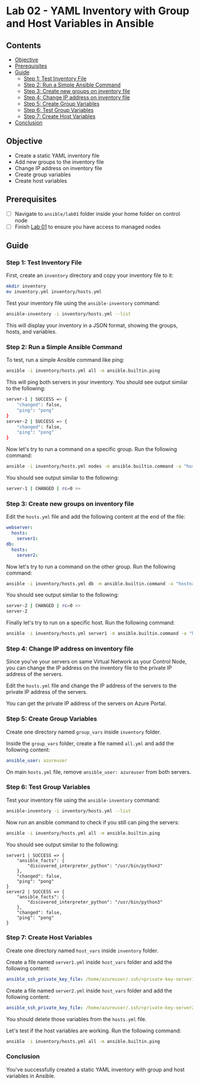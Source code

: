 # Lab 02 - YAML Inventory with Group and Host Variables in Ansible

## Contents

- [Objective](#objective)
- [Prerequisites](#prerequisites)
- [Guide](#guide)
  - [Step 1: Test Inventory File](#step-1-test-inventory-file)
  - [Step 2: Run a Simple Ansible Command](#step-2-run-a-simple-ansible-command)
  - [Step 3: Create new groups on inventory file](#step-3-create-new-groups-on-inventory-file)
  - [Step 4: Change IP address on inventory file](#step-4-change-ip-address-on-inventory-file)
  - [Step 5: Create Group Variables](#step-5-create-group-variables)
  - [Step 6: Test Group Variables](#step-6-test-group-variables)
  - [Step 7: Create Host Variables](#step-7-create-host-variables)
- [Conclusion](#conclusion)

## Objective

- Create a static YAML inventory file
- Add new groups to the inventory file
- Change IP address on inventory file
- Create group variables
- Create host variables

## Prerequisites

- [ ] Navigate to `ansible/lab01` folder inside your home folder on control node
- [ ] Finish [Lab 01](lab01.md) to ensure you have access to managed nodes

## Guide

### Step 1: Test Inventory File

First, create an `inventory` directory and copy your inventory file to it:

```bash
mkdir inventory
mv inventory.yml inventory/hosts.yml
```

Test your inventory file using the `ansible-inventory` command:

```bash
ansible-inventory -i inventory/hosts.yml --list
```

This will display your inventory in a JSON format, showing the groups, hosts, and variables.

### Step 2: Run a Simple Ansible Command

To test, run a simple Ansible command like ping:

```bash
ansible -i inventory/hosts.yml all -m ansible.builtin.ping
```

This will ping both servers in your inventory. You should see output similar to the following:

```bash
server-1 | SUCCESS => {
    "changed": false,
    "ping": "pong"
}
server-2 | SUCCESS => {
    "changed": false,
    "ping": "pong"
}
```

Now let's try to run a command on a specific group. Run the following command:

```bash
ansible -i inventory/hosts.yml nodes -m ansible.builtin.command -a "hostname"
```

You should see output similar to the following:

```bash
server-1 | CHANGED | rc=0 >>
```

### Step 3: Create new groups on inventory file

Edit the `hosts.yml` file and add the following content at the end of the file:

```yaml
webserver:
  hosts:
    server1:
db:
  hosts:
    server2:
```

Now let's try to run a command on the other group. Run the following command:

```bash
ansible -i inventory/hosts.yml db -m ansible.builtin.command -a "hostname"
```

You should see output similar to the following:

```bash
server-2 | CHANGED | rc=0 >>
server-2
```

Finally let's try to run on a specific host. Run the following command:

```bash
ansible -i inventory/hosts.yml server1 -m ansible.builtin.command -a "hostname"
```

### Step 4: Change IP address on inventory file

Since you've your servers on same Virtual Network as your Control Node, you can change the IP address on the inventory file to the private IP address of the servers.

Edit the `hosts.yml` file and change the IP address of the servers to the private IP address of the servers.

You can get the private IP address of the servers on Azure Portal.

### Step 5: Create Group Variables

Create one directory named `group_vars` inside `inventory` folder.

Inside the `group_vars` folder, create a file named `all.yml` and add the following content:

```yaml
ansible_user: azureuser
```

On main `hosts.yml` file, remove `ansible_user: azureuser` from both servers.

### Step 6: Test Group Variables

Test your inventory file using the `ansible-inventory` command:

```bash
ansible-inventory -i inventory/hosts.yml --list
```

Now run an ansible command to check if you still can ping the servers:

```bash
ansible -i inventory/hosts.yml all -m ansible.builtin.ping
```

You should see output similar to the following:

```plaintext
server1 | SUCCESS => {
    "ansible_facts": {
        "discovered_interpreter_python": "/usr/bin/python3"
    },
    "changed": false,
    "ping": "pong"
}
server2 | SUCCESS => {
    "ansible_facts": {
        "discovered_interpreter_python": "/usr/bin/python3"
    },
    "changed": false,
    "ping": "pong"
}
```

### Step 7: Create Host Variables

Create one directory named `host_vars` inside `inventory` folder.

Create a file named `server1.yml` inside `host_vars` folder and add the following content:

```yaml
ansible_ssh_private_key_file: /home/azureuser/.ssh/<private-key-server1>
```

Create a file named `server2.yml` inside `host_vars` folder and add the following content:

```yaml
ansible_ssh_private_key_file: /home/azureuser/.ssh/<private-key-server2>
```

You should delete those variables from the `hosts.yml` file.

Let's test if the host variables are working. Run the following command:

```bash
ansible -i inventory/hosts.yml all -m ansible.builtin.ping
```

### Conclusion

You've successfully created a static YAML inventory with group and host variables in Ansible.
